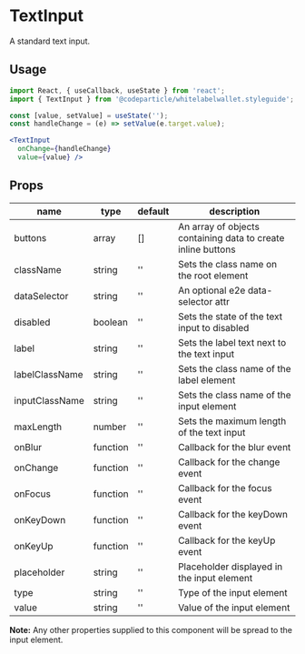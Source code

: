# TextInput

A standard text input.

## Usage

```jsx
import React, { useCallback, useState } from 'react';
import { TextInput } from '@codeparticle/whitelabelwallet.styleguide';

const [value, setValue] = useState('');
const handleChange = (e) => setValue(e.target.value);

<TextInput
  onChange={handleChange}
  value={value} />
```

## Props

| name | type | default | description |
| ---- | ---- | ------- | ----------- |
| buttons | array | [] | An array of objects containing data to create inline buttons |
| className | string | '' | Sets the class name on the root element |
| dataSelector | string | '' | An optional e2e data-selector attr |
| disabled | boolean | '' | Sets the state of the text input to disabled |
| label | string | '' | Sets the label text next to the text input |
| labelClassName | string | '' | Sets the class name of the label element |
| inputClassName | string | '' | Sets the class name of the input element|
| maxLength | number | '' | Sets the maximum length of the text input |
| onBlur | function | '' | Callback for the blur event |
| onChange | function | '' | Callback for the change event |
| onFocus | function | '' | Callback for the focus event |
| onKeyDown | function | '' | Callback for the keyDown event |
| onKeyUp | function | '' | Callback for the keyUp event |
| placeholder | string | '' | Placeholder displayed in the input element |
| type | string | '' | Type of the input element |
| value | string | '' | Value of the input element |

**Note:** Any other properties supplied to this component will be spread to the input element.
